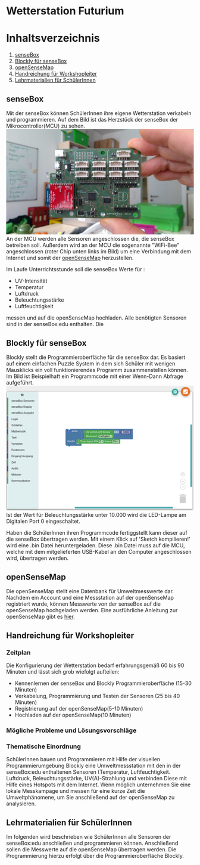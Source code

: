 # Wetterstation Futurium 


# Inhaltsverzeichnis
1. [senseBox](#senseBox)
2. [Blockly für senseBox](#blockly)
3. [openSenseMap](#openSenseMap)
4. [Handreichung für Workshopleiter](#handreichung)
5. [Lehrmaterialien für SchülerInnen](#lehrmaterialien)

## senseBox

Mit der senseBox können SchülerInnen ihre eigene Wetterstation verkabeln und programmieren. Auf dem Bild ist das Herzstück der senseBox der Mikrocontroller(MCU) zu sehen.
<img src="../Bilder/mcu.jpg" alt="senseBoxMCU"/>
An der MCU werden alle Sensoren angeschlossen die, die senseBox betreiben soll. Außerdem wird an der MCU die sogenannte "WiFi-Bee" angeschlossen (roter Chip unten links im Bild) um eine Verbindung mit dem Internet und somit der <a href="https://www.opensensemap.org">openSenseMap</a> herzustellen.

Im Laufe Unterrichtsstunde soll die senseBox Werte für :
- UV-Intensität
- Temperatur
- Luftdruck
- Beleuchtungsstärke
- Luftfeuchtigkeit
  
messen und auf die openSenseMap hochladen. Alle benötigten Sensoren sind in der senseBox:edu enthalten. 
Die 
## Blockly für senseBox<a name="blockly"></a>

Blockly stellt die Programmieroberfläche für die senseBox dar. Es basiert auf einem einfachen Puzzle System in dem sich Schüler mit wenigen Mausklicks ein voll funktionierendes Programm zusammenstellen können.
Im Bild ist Beispielhaft ein Programmcode mit einer Wenn-Dann Abfrage aufgeführt. 
![senseBox MCU mit Breadboard](../Bilder/blockly_if.png)
Ist der Wert für Beleuchtungsstärke unter 10.000 wird die LED-Lampe am Digitalen Port 0 eingeschaltet.

Haben die SchülerInnen ihren Programmcode fertiggstellt kann dieser auf die senseBox übertragen werden. Mit einem Klick auf 'Sketch kompilieren!' wird eine .bin Datei heruntergeladen. Diese .bin Datei muss auf die MCU, welche mit dem mitgelieferten USB-Kabel an den Computer angeschlossen wird, übertragen werden.


## openSenseMap

Die openSenseMap stellt eine Datenbank für Umweltmesswerte dar. Nachdem ein Account und eine Messstation auf der openSenseMap registriert wurde, können Messwerte von der senseBox auf die openSenseMap hochgeladen werden. Eine ausführliche Anleitung zur openSenseMap gibt es [hier](https://sensebox.github.io/books-v2/osem/).

## Handreichung für Workshopleiter<a name="handreichung"></a>

### Zeitplan 

Die Konfigurierung der Wetterstation bedarf erfahrungsgemäß 60 bis 90 Minuten und lässt sich grob wiefolgt aufteilen:
- Kennenlernen der senseBox und Blockly Programmieroberfläche (15-30 Minuten)
- Verkabelung, Programmierung und Testen der Sensoren (25 bis 40 Minuten)
- Registrierung auf der openSenseMap(5-10 Minuten)
- Hochladen auf der openSenseMap(10 Minuten)
  
### Mögliche Probleme und Lösungsvorschläge

<To be Inserted>

### Thematische Einordnung 

SchülerInnen bauen und Programmieren mit Hilfe der visuellen
Programmierumgebung Blockly eine Umweltmessstation mit den in der
senseBox:edu enthaltenen Sensoren (Temperatur, Luftfeuchtigkeit. Luftdruck,
Beleuchtungsstärke, UV(A)-Strahlung und verbinden Diese mit Hilfe eines
Hotspots mit dem Internet. Wenn möglich unternehmen Sie eine lokale
Messkampage und messen für eine kurze Zeit die Umweltphänomene, um Sie
anschließend auf der openSenseMap zu analysieren.

## Lehrmaterialien für SchülerInnen<a name="lehrmaterialien"></a>

Im folgenden wird beschrieben wie SchülerInnen alle Sensoren der senseBox:edu anschließen und programmieren können. Anschließend sollen die Messwerte auf die openSenseMap übertragen werden. Die Programmierung hierzu erfolgt über die Programmieroberfläche Blockly. 

